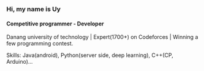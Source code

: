 ### Hi, my name is Uy
#### Competitive programmer - Developer

Danang university of technology | Expert(1700+) on Codeforces | Winning a few programming contest.

Skills: Java(android), Python(server side, deep learning), C++(CP, Arduino)...
